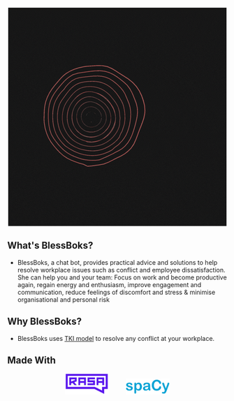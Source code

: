 <p align="center">
  <img src="BlessBoks(1).gif" alt="animated" />
</p>

## What's BlessBoks?
- BlessBoks, a chat bot, provides practical advice and solutions to help resolve workplace issues such as conflict and employee dissatisfaction. She can help you and your team: Focus on work and become productive again, regain energy and enthusiasm, improve engagement and communication, reduce feelings of discomfort and stress & minimise organisational and personal risk

## Why BlessBoks?
- BlessBoks uses [TKI model](https://en.wikipedia.org/wiki/Thomas%E2%80%93Kilmann_Conflict_Mode_Instrument) to resolve any conflict at your workplace. 

## Made With
<p align="center">
  <a href="https://rasa.com/" ><img width=100 src="rasa.png" alt="made_with_logo" /></a>&nbsp;&nbsp;&nbsp;&nbsp;&nbsp;&nbsp;&nbsp;&nbsp;&nbsp;&nbsp;<a href="https://spacy.io/" ><img width=100 src="spacy.png" alt="mmade_with_logo" /></a>
</p>

